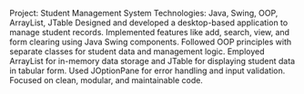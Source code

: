 Project: Student Management System
Technologies: Java, Swing, OOP, ArrayList, JTable
Designed and developed a desktop-based application to manage student records. Implemented features like add, search, view, and form clearing using Java Swing components. Followed OOP principles with separate classes for student data and management logic. Employed ArrayList for in-memory data storage and JTable for displaying student data in tabular form. Used JOptionPane for error handling and input validation. Focused on clean, modular, and maintainable code.
